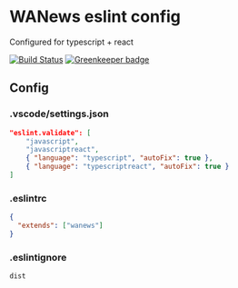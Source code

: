 # WANews eslint config

Configured for typescript + react

[![Build Status](https://travis-ci.com/sevenwestmedia-labs/eslint-config-wanews.svg?branch=master)](https://travis-ci.com/sevenwestmedia-labs/eslint-config-wanews) [![Greenkeeper badge](https://badges.greenkeeper.io/sevenwestmedia-labs/eslint-config-wanews.svg)](https://greenkeeper.io/)

## Config

### .vscode/settings.json

```json
"eslint.validate": [
    "javascript",
    "javascriptreact",
    { "language": "typescript", "autoFix": true },
    { "language": "typescriptreact", "autoFix": true }
]
```

### .eslintrc

```json
{
  "extends": ["wanews"]
}
```

### .eslintignore

```
dist
```
